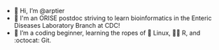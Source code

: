 - 👋 Hi, I’m @arptier
- 🧬 I'm an ORISE postdoc striving to learn bioinformatics in the Enteric Diseases Laboratory Branch at CDC!
- 🌱 I’m a coding beginner, learning the ropes of 🐧 Linux, 🏴‍☠️ R, and :octocat: Git.

<!---
arptier/arptier is a ✨ special ✨ repository because its `README.md` (this file) appears on your GitHub profile.
You can click the Preview link to take a look at your changes.
--->
